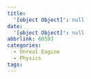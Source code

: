 ```yaml
---
title:
  '[object Object]': null
date:
  '[object Object]': null
abbrlink: 60593
categories:
  - Unreal Engine
  - Physics
tags:
---
```

